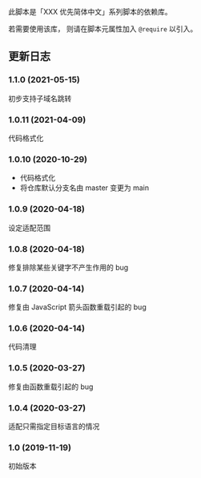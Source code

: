 此脚本是「XXX 优先简体中文」系列脚本的依赖库。

若需要使用该库， 则请在脚本元属性加入 `@require` 以引入。

## 更新日志

### 1.1.0 (2021-05-15)

初步支持子域名跳转

### 1.0.11 (2021-04-09)

代码格式化

### 1.0.10 (2020-10-29)

- 代码格式化
- 将仓库默认分支名由 master 变更为 main

### 1.0.9 (2020-04-18)

设定适配范围

### 1.0.8 (2020-04-18)

修复排除某些关键字不产生作用的 bug

### 1.0.7 (2020-04-14)

修复由 JavaScript 箭头函数重载引起的 bug

### 1.0.6 (2020-04-14)

代码清理

### 1.0.5 (2020-03-27)

修复由函数重载引起的 bug

### 1.0.4 (2020-03-27)

适配只需指定目标语言的情况

### 1.0 (2019-11-19)

初始版本